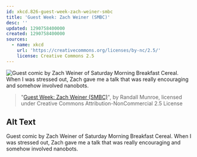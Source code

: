 ```yaml
---
id: xkcd.826-guest-week-zach-weiner-smbc
title: 'Guest Week: Zach Weiner (SMBC)'
desc: ''
updated: 1290758400000
created: 1290758400000
sources:
  - name: xkcd
    url: 'https://creativecommons.org/licenses/by-nc/2.5/'
    license: Creative Commons 2.5
---
```

![Guest comic by Zach Weiner of Saturday Morning Breakfast Cereal. When I was stressed out, Zach gave me a talk that was really encouraging and somehow involved nanobots.](https://imgs.xkcd.com/comics/guest_week_zach_weiner_smbc.png)
> "[Guest Week: Zach Weiner (SMBC)](https://xkcd.com/826/)", by Randall Munroe, licensed under Creative Commons Attribution-NonCommercial 2.5 License

## Alt Text
Guest comic by Zach Weiner of Saturday Morning Breakfast Cereal. When I was stressed out, Zach gave me a talk that was really encouraging and somehow involved nanobots.
